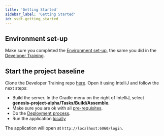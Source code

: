 ```yaml
---
title: 'Getting Started'
sidebar_label: 'Getting Started'
id: ssdt-getting_started
---
```


## Environment set-up

Make sure you completed the [Environment set-up](/getting-started/developer-training/environment-setup/), the same you did in the [Developer Training](/getting-started/developer-training/training-intro/).

## Start the project baseline

Clone the Developer Training repo [here](https://github.com/genesiscommunitysuccess/devtraining-gama). Open it using IntelliJ and follow the next steps:

- Build the server. In the Gradle menu on the right of IntelliJ, select **genesis-project-alpha/Tasks/Build/Assemble**.
- Make sure you are ok with all [pre-requisites](/tutorials/training-resources/training-content-day1/#pre-requisites).
- Do the [Deployment process](/tutorials/training-resources/training-content-day1/#5-deployment).
- Run the application [locally](/tutorials/training-resources/training-content-day2/#running-the-application-locally)

The application will open at `http://localhost:6060/login`.

